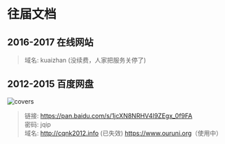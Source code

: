 
# 往届文档

## 2016-2017 在线网站
> 域名: kuaizhan (没续费，人家把服务关停了)

## 2012-2015 百度网盘
![covers](./books.png)
> 链接: <https://pan.baidu.com/s/1jcXN8NRHV4l9ZEgx_0f9FA>   
> 密码: jqip  
> 域名: http://cqnk2012.info (已失效) <https://www.ouruni.org>（使用中）

